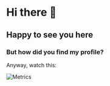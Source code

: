 # Hi there 👋
## Happy to see you here
### But how did you find my profile?
Anyway, watch this:

![Metrics](https://metrics.lecoq.io/rabergsel?template=classic&isocalendar=1&languages=1&lines=1&habits=1&code=1&tweets=1&base=header%2C%20activity%2C%20community%2C%20repositories%2C%20metadata&base.indepth=false&base.hireable=false&base.skip=false&isocalendar=false&isocalendar.duration=half-year&languages=false&languages.limit=8&languages.threshold=0%25&languages.other=false&languages.colors=github&languages.sections=most-used&languages.indepth=false&languages.analysis.timeout=15&languages.analysis.timeout.repositories=7.5&languages.categories=markup%2C%20programming&languages.recent.categories=markup%2C%20programming&languages.recent.load=300&languages.recent.days=14&lines=false&lines.sections=base&lines.repositories.limit=4&lines.history.limit=1&lines.delay=0&habits=false&habits.from=200&habits.days=14&habits.facts=true&habits.charts=false&habits.charts.type=classic&habits.trim=false&habits.languages.limit=8&habits.languages.threshold=0%25&code=false&code.lines=12&code.load=400&code.days=3&code.visibility=public&tweets=false&tweets.user=RabergerRaphael&tweets.attachments=false&tweets.limit=2&config.timezone=Europe%2FVienna)
